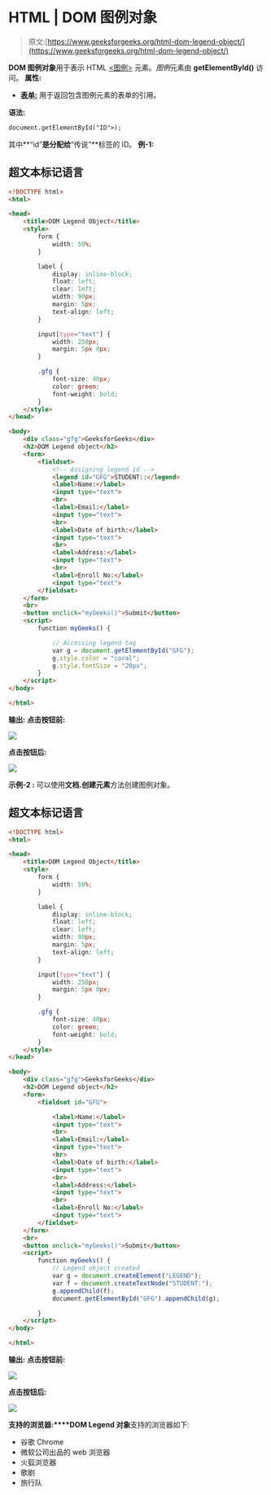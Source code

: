 # HTML | DOM 图例对象

> 原文:[https://www.geeksforgeeks.org/html-dom-legend-object/](https://www.geeksforgeeks.org/html-dom-legend-object/)

**DOM 图例对象**用于表示 HTML [<图例>](https://www.geeksforgeeks.org/html-legend-tag/) 元素。*图例*元素由 **getElementById()** 访问。
**属性:**

*   [**表单:**](https://www.geeksforgeeks.org/html-dom-legend-form-property/?ref=rp) 用于返回包含图例元素的表单的引用。

**语法:**

```html
document.getElementById("ID">);
```

其中**“id”**是分配给**“传说”**标签的 ID。
**例-1:**

## 超文本标记语言

```html
<!DOCTYPE html>
<html>

<head>
    <title>DOM Legend Object</title>
    <style>
        form {
            width: 50%;
        }

        label {
            display: inline-block;
            float: left;
            clear: left;
            width: 90px;
            margin: 5px;
            text-align: left;
        }

        input[type="text"] {
            width: 250px;
            margin: 5px 0px;
        }

        .gfg {
            font-size: 40px;
            color: green;
            font-weight: bold;
        }
    </style>
</head>

<body>
    <div class="gfg">GeeksforGeeks</div>
    <h2>DOM Legend object</h2>
    <form>
        <fieldset>
            <!-- Assigning legend id -->
            <legend id="GFG">STUDENT::</legend>
            <label>Name:</label>
            <input type="text">
            <br>
            <label>Email:</label>
            <input type="text">
            <br>
            <label>Date of birth:</label>
            <input type="text">
            <br>
            <label>Address:</label>
            <input type="text">
            <br>
            <label>Enroll No:</label>
            <input type="text">
        </fieldset>
    </form>
    <br>
    <button onclick="myGeeks()">Submit</button>
    <script>
        function myGeeks() {

            // Accessing legend tag
            var g = document.getElementById("GFG");
            g.style.color = "coral";
            g.style.fontSize = "20px";
        }
    </script>
</body>

</html>        
```

**输出:**
**点击按钮前:**

![](img/19583956292791c216ca3121a9dd7de0.png)

**点击按钮后:**

![](img/7e28717fd887283841196337f087b81a.png)

**示例-2 :** 可以使用**文档.创建元素**方法创建图例对象。

## 超文本标记语言

```html
<!DOCTYPE html>
<html>

<head>
    <title>DOM Legend Object</title>
    <style>
        form {
            width: 50%;
        }

        label {
            display: inline-block;
            float: left;
            clear: left;
            width: 90px;
            margin: 5px;
            text-align: left;
        }

        input[type="text"] {
            width: 250px;
            margin: 5px 0px;
        }

        .gfg {
            font-size: 40px;
            color: green;
            font-weight: bold;
        }
    </style>
</head>

<body>
    <div class="gfg">GeeksforGeeks</div>
    <h2>DOM Legend object</h2>
    <form>
        <fieldset id="GFG">

            <label>Name:</label>
            <input type="text">
            <br>
            <label>Email:</label>
            <input type="text">
            <br>
            <label>Date of birth:</label>
            <input type="text">
            <br>
            <label>Address:</label>
            <input type="text">
            <br>
            <label>Enroll No:</label>
            <input type="text">
        </fieldset>
    </form>
    <br>
    <button onclick="myGeeks()">Submit</button>
    <script>
        function myGeeks() {
            // Legend object created
            var g = document.createElement("LEGEND");
            var f = document.createTextNode("STUDENT:");
            g.appendChild(f);
            document.getElementById("GFG").appendChild(g);

        }
    </script>
</body>

</html>
```

**输出:**
**点击按钮前:**

![](img/c2f79b156aaf669e71f31ace183e1e57.png)

**点击按钮后:**

![](img/450a3b182cb8201cf183d21ca456b08b.png)

**支持的浏览器:****DOM Legend 对象**支持的浏览器如下:

*   谷歌 Chrome
*   微软公司出品的 web 浏览器
*   火狐浏览器
*   歌剧
*   旅行队